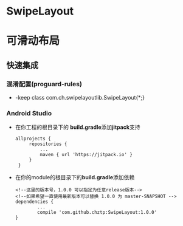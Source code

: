 # SwipeLayout
# 可滑动布局

## 快速集成 
### 混淆配置(proguard-rules)
+ -keep class com.ch.swipelayoutlib.SwipeLayout{*;}


### Android Studio
* 在你工程的根目录下的 **build.gradle**添加**jitpack**支持
   ```
   allprojects {
		repositories {
			...
			maven { url 'https://jitpack.io' }
		}
	}
   ```
* 在你的module的根目录下的**build.gradle**添加依赖
	```
	<!--这里的版本号，1.0.0 可以指定为任意release版本-->
	<!--如果希望一直使用最新版本可以替换 1.0.0 为 master-SNAPSHOT -->
	dependencies {
	        ...
	        compile 'com.github.chztp:SwipeLayout:1.0.0'
	}
